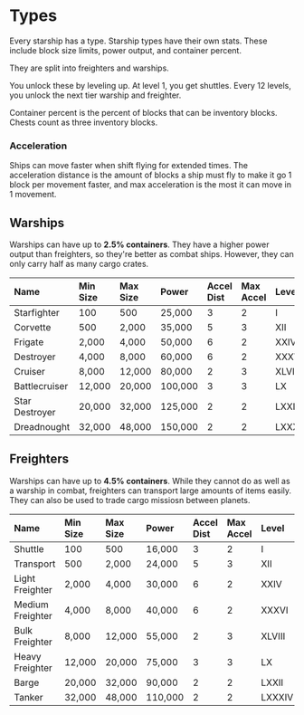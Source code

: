 # Types

Every starship has a type. Starship types have their own stats. These include block size limits, power output, and container percent.

They are split into freighters and warships.

You unlock these by leveling up. At level 1, you get shuttles. Every 12 levels, you unlock the next tier warship and freighter.

Container percent is the percent of blocks that can be inventory blocks. Chests count as three inventory blocks.

### Acceleration

Ships can move faster when shift flying for extended times. The acceleration distance is the amount of blocks a ship must fly to make it go 1 block per movement faster, and max acceleration is the most it can move in 1 movement.

## Warships

Warships can have up to **2.5% containers**. They have a higher power output than freighters, so they're better as combat ships. However, they can only carry half as many cargo crates.

| Name | Min Size | Max Size | Power | Accel Dist | Max Accel | Level |
| :--- | :--- | :--- | :--- | :--- | :--- | :--- |
| Starfighter | 100 | 500 | 25,000 | 3 | 2 | I |
| Corvette | 500 | 2,000 | 35,000 | 5 | 3 | XII |
| Frigate | 2,000 | 4,000 | 50,000 | 6 | 2 | XXIV |
| Destroyer | 4,000 | 8,000 | 60,000 | 6 | 2 | XXXVI |
| Cruiser | 8,000 | 12,000 | 80,000 | 2 | 3 | XLVIII |
| Battlecruiser | 12,000 | 20,000 | 100,000 | 3 | 3 | LX |
| Star Destroyer | 20,000 | 32,000 | 125,000 | 2 | 2 | LXXII |
| Dreadnought | 32,000 | 48,000 | 150,000 | 2 | 2 | LXXXIV |

## Freighters

Warships can have up to **4.5% containers**. While they cannot do as well as a warship in combat, freighters can transport large amounts of items easily. They can also be used to trade cargo missiosn between planets.

| Name | Min Size | Max Size | Power | Accel Dist | Max Accel | Level |
| :--- | :--- | :--- | :--- | :--- | :--- | :--- |
| Shuttle | 100 | 500 | 16,000 | 3 | 2 | I |
| Transport | 500 | 2,000 | 24,000 | 5 | 3 | XII |
| Light Freighter | 2,000 | 4,000 | 30,000 | 6 | 2 | XXIV |
| Medium Freighter | 4,000 | 8,000 | 40,000 | 6 | 2 | XXXVI |
| Bulk Freighter | 8,000 | 12,000 | 55,000 | 2 | 3 | XLVIII |
| Heavy Freighter | 12,000 | 20,000 | 75,000 | 3 | 3 | LX |
| Barge | 20,000 | 32,000 | 90,000 | 2 | 2 | LXXII |
| Tanker | 32,000 | 48,000 | 110,000 | 2 | 2 | LXXXIV |

